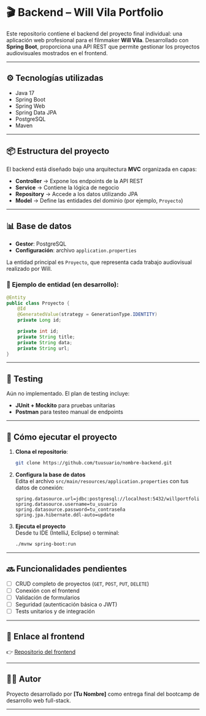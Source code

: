 
# 🎬 Backend – Will Vila Portfolio

Este repositorio contiene el backend del proyecto final individual: una aplicación web profesional para el filmmaker **Will Vila**. Desarrollado con **Spring Boot**, proporciona una API REST que permite gestionar los proyectos audiovisuales mostrados en el frontend.

---

## ⚙️ Tecnologías utilizadas

- Java 17  
- Spring Boot  
- Spring Web  
- Spring Data JPA  
- PostgreSQL    
- Maven  

---

## 📦 Estructura del proyecto

El backend está diseñado bajo una arquitectura **MVC** organizada en capas:

- **Controller** → Expone los endpoints de la API REST  
- **Service** → Contiene la lógica de negocio  
- **Repository** → Accede a los datos utilizando JPA  
- **Model** → Define las entidades del dominio (por ejemplo, `Proyecto`)  

---

## 📊 Base de datos

- **Gestor**: PostgreSQL  
- **Configuración**: archivo `application.properties`  

La entidad principal es `Proyecto`, que representa cada trabajo audiovisual realizado por Will.

### 🧱 Ejemplo de entidad (en desarrollo):

```java
@Entity
public class Proyecto {
    @Id
    @GeneratedValue(strategy = GenerationType.IDENTITY)
    private Long id;

    private int id;
    private String title;
    private String data;
    private String url;
}
```

---

## 🧪 Testing

Aún no implementado. El plan de testing incluye:

- **JUnit + Mockito** para pruebas unitarias  
- **Postman** para testeo manual de endpoints  

---

## 🚀 Cómo ejecutar el proyecto

1. **Clona el repositorio**:
   ```bash
   git clone https://github.com/tuusuario/nombre-backend.git
   ```

2. **Configura la base de datos**  
   Edita el archivo `src/main/resources/application.properties` con tus datos de conexión:

   ```properties
   spring.datasource.url=jdbc:postgresql://localhost:5432/willportfolio
   spring.datasource.username=tu_usuario
   spring.datasource.password=tu_contraseña
   spring.jpa.hibernate.ddl-auto=update
   ```

3. **Ejecuta el proyecto**  
   Desde tu IDE (IntelliJ, Eclipse) o terminal:

   ```bash
   ./mvnw spring-boot:run
   ```

---

## 🔜 Funcionalidades pendientes

- [ ] CRUD completo de proyectos (`GET`, `POST`, `PUT`, `DELETE`)  
- [ ] Conexión con el frontend  
- [ ] Validación de formularios  
- [ ] Seguridad (autenticación básica o JWT)  
- [ ] Tests unitarios y de integración  

---

## 📁 Enlace al frontend

👉 [Repositorio del frontend](https://github.com/Carocitta/WILL_VILA_FE.git) 

---

## 👨‍💻 Autor

Proyecto desarrollado por **[Tu Nombre]** como entrega final del bootcamp de desarrollo web full-stack.

---
